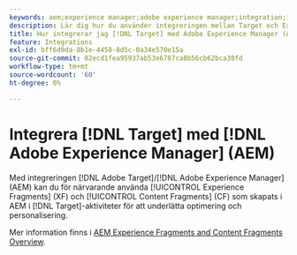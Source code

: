 ```yaml
---
keywords: aem;experience manager;adobe experience manager;integration;integration
description: Lär dig hur du använder integreringen mellan Target och Experience Manager.
title: Hur integrerar jag [!DNL Target] med Adobe Experience Manager (AEM)?
feature: Integrations
exl-id: bff6d9da-8b1e-4458-8d5c-0a34e570e15a
source-git-commit: 02ecd1fea95937ab53e6787ca8b56cb62bca38fd
workflow-type: tm+mt
source-wordcount: '60'
ht-degree: 0%

---
```


# Integrera [!DNL Target] med [!DNL Adobe Experience Manager] (AEM)

Med integreringen [!DNL Adobe Target]/[!DNL Adobe Experience Manager] (AEM) kan du för närvarande använda [!UICONTROL Experience Fragments] (XF) och [!UICONTROL Content Fragments] (CF) som skapats i AEM i [!DNL Target]-aktiviteter för att underlätta optimering och personalisering.

Mer information finns i [AEM Experience Fragments and Content Fragments Overview](/help/main/c-integrating-target-with-mac/aem/aem-experience-and-content-fragments.md).
